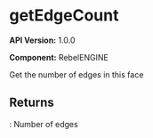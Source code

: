 # getEdgeCount

**API Version:** 1.0.0

**Component:** RebelENGINE

Get the number of edges in this face

## Returns

: Number of edges

